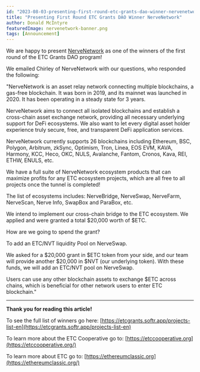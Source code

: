 ```yaml
---
id: "2023-08-03-presenting-first-round-etc-grants-dao-winner-nervenetwork-en"
title: "Presenting First Round ETC Grants DAO Winner NerveNetwork"
author: Donald McIntyre
featuredImage: nervenetwork-banner.png
tags: [Announcement]
---
```

We are happy to present [NerveNetwork](https://etcgrants.softr.app/funded-project-details-en?recordId=recX5SnfUaW7StHiq) as one of the winners of the first round of the ETC Grants DAO program!

We emailed Chirley of NerveNetwork with our questions, who responded the following:

"NerveNetwork is an asset relay network connecting multiple blockchains, a gas-free blockchain. It was born in 2019, and its mainnet was launched in 2020. It has been operating in a steady state for 3 years. 

NerveNetwork aims to connect all isolated blockchains and establish a cross-chain asset exchange network, providing all necessary underlying support for DeFi ecosystems. We also want to let every digital asset holder experience truly secure, free, and transparent DeFi application services.

NerveNetwork currently supports 26 blockchains including Ethereum, BSC, Polygon, Arbitrum, zkSync, Optimism, Tron, Linea, EOS EVM, KAVA, Harmony, KCC, Heco, OKC, NULS, Avalanche, Fantom, Cronos,  Kava, REI, ETHW,  ENULS, etc.

We have a full suite of NerveNetwork ecosystem products that can maximize profits for any ETC ecosystem projects, which are all free to all projects once the tunnel is completed!

The list of ecosystems includes: NerveBridge, NerveSwap, NerveFarm, NerveScan, Nerve Info, SwapBox and ParaBox, etc.

We intend to implement our cross-chain bridge to the ETC ecosystem. We applied and were granted a total $20,000 worth of $ETC.

How are we going to spend the grant?

To add an ETC/NVT liquidity Pool on NerveSwap. 

We asked for a $20,000 grant in $ETC token from your side, and our team will provide another $20,000 in $NVT (our underlying token). With these funds, we will add an ETC/NVT pool on NerveSwap.

Users can use any other blockchain assets to exchange $ETC across chains, which is beneficial for other network users to enter ETC blockchain."

---

**Thank you for reading this article!**

To see the full list of winners go here: [https://etcgrants.softr.app/projects-list-en](https://etcgrants.softr.app/projects-list-en)

To learn more about the ETC Cooperative go to:  [https://etccooperative.org](https://etccooperative.org/)

To learn more about ETC go to:  [https://ethereumclassic.org](https://ethereumclassic.org/)
